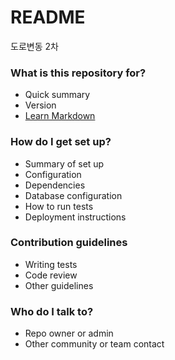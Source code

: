 # README #

도로변동 2차 

### What is this repository for? ###

* Quick summary
* Version
* [Learn Markdown](https://bitbucket.org/tutorials/markdowndemo)

### How do I get set up? ###

* Summary of set up
* Configuration
* Dependencies
* Database configuration
* How to run tests
* Deployment instructions

### Contribution guidelines ###


* Writing tests
* Code review
* Other guidelines

### Who do I talk to? ###

* Repo owner or admin
* Other community or team contact
